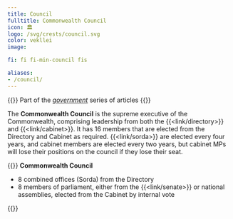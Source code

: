 ```yaml
---
title: Council
fulltitle: Commonwealth Council
icon: 🏛️
logo: /svg/crests/council.svg
color: vekllei
image:

fi: fi fi-min-council fis

aliases:
- /council/
---
```

{{<note series>}}
 Part of the *[government](/government/)* series of articles
{{</note>}}

The **Commonwealth Council** is the supreme executive of the Commonwealth, comprising leadership from both the {{<link/directory>}} and {{<link/cabinet>}}. It has 16 members that are elected from the Directory and Cabinet as required. {{<link/sorda>}} are elected every four years, and cabinet members are elected every two years, but cabinet MPs will lose their positions on the council if they lose their seat.

{{<note>}}
**Commonwealth Council**

* 8 combined offices (Sorda) from the Directory
* 8 members of parliament, either from the {{<link/senate>}} or national assemblies, elected from the Cabinet by internal vote

{{</note>}}